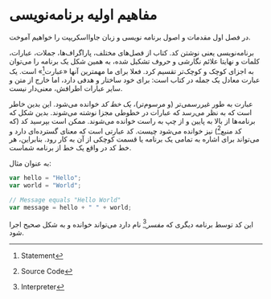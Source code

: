 # مفاهیم اولیه برنامه‌نویسی

در فصل اول مقدمات و اصول برنامه نویسی و زبان جاوااسکریپت را خواهیم آموخت.

برنامه‌نویسی یعنی نوشتن کد. کتاب از فصل‌های مختلف، پاراگراف‌ها، جملات، عبارات، کلمات و نهایتا علائم نگارشی و حروف تشکیل شده، به همین شکل یک برنامه را می‌توان به اجزای کوچک و کوچک‌تر تقسیم کرد. فعلا برای ما مهمترین آنها «عبارت[^1]» است. یک عبارت معادل یک جمله در کتاب است: برای خود ساختار و هدفی دارد، اما خارج از متن و سایر عبارات اطرافش،‌ معنی‌دار نیست.

عبارت به طور غیررسمی‌تر (و مرسوم‌تر)، *یک خط کد* خوانده می‌شود. این بدین خاطر است که به نظر می‌رسد که عبارات در خطوطی مجزا نوشته می‌شوند. بدین شکل که برنامه‌ها از بالا به پایین و از چپ به راست خوانده می‌شوند. ممکن است بپرسید کد (که کد منبع[^2]) نیز خوانده می‌شود چیست. کد عبارتی است که معنای گسترده‌ای دارد و می‌تواند برای اشاره به تمامی یک برنامه یا قسمت کوچکی از آن به کار رود. بنابراین، هر خط کد در واقع یک خط از برنامه شماست.

به عنوان مثال:

```javascript
var hello = "Hello";
var world = "World";

// Message equals "Hello World"
var message = hello + " " + world;
```
این کد توسط برنامه دیگری که *مفسر*[^3] نام دارد می‌تواند خوانده و به شکل صحیح اجرا شود.

[^1]: Statement
[^2]: Source Code
[^3]: Interpreter